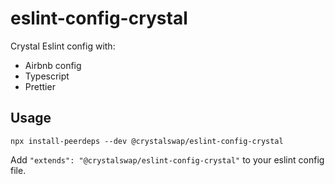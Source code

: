 # eslint-config-crystal

Crystal Eslint config with:

- Airbnb config
- Typescript
- Prettier

## Usage

```
npx install-peerdeps --dev @crystalswap/eslint-config-crystal
```

Add `"extends": "@crystalswap/eslint-config-crystal"` to your eslint config file.
